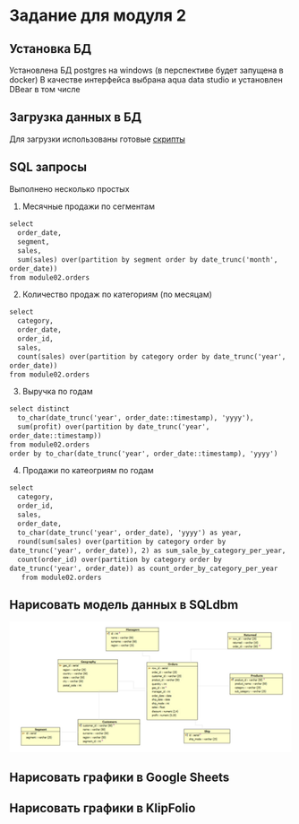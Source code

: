 # Задание для модуля 2

## Установка БД
Установлена БД postgres на windows (в перспективе будет запущена в docker)
В качестве интерфейса выбрана aqua data studio и установлен DBear в том числе

## Загрузка данных в БД
Для загрузки использованы готовые [скрипты](https://github.com/Data-Learn/data-engineering/tree/master/DE-101%20Modules/Module02/DE%20-%20101%20Lab%202.1)

## SQL запросы
Выполнено несколько простых 

1. Месячные продажи по сегментам
```
select
  order_date,
  segment,
  sales,
  sum(sales) over(partition by segment order by date_trunc('month', order_date))
from module02.orders
```
2. Количество продаж по категориям (по месяцам)
```
select 
  category,
  order_date,
  order_id,
  sales,
  count(sales) over(partition by category order by date_trunc('year', order_date))
from module02.orders
```
3. Выручка по годам
```
select distinct
  to_char(date_trunc('year', order_date::timestamp), 'yyyy'),
  sum(profit) over(partition by date_trunc('year', order_date::timestamp))
from module02.orders
order by to_char(date_trunc('year', order_date::timestamp), 'yyyy')
```
4. Продажи по катеогриям по годам
```
select 
  category,
  order_id,
  sales,
  order_date,
  to_char(date_trunc('year', order_date), 'yyyy') as year,
  round(sum(sales) over(partition by category order by date_trunc('year', order_date)), 2) as sum_sale_by_category_per_year,
  count(order_id) over(partition by category order by date_trunc('year', order_date)) as count_order_by_category_per_year
   from module02.orders
```

## Нарисовать модель данных в SQLdbm
![Модель](Снежинка.jpg)

## Нарисовать графики в Google Sheets

## Нарисовать графики в KlipFolio